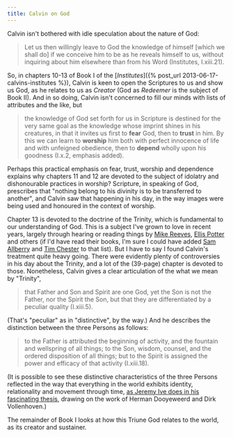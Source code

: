 ```yaml
---
title: Calvin on God
---
```

Calvin isn't bothered with idle speculation about the nature of God:

> Let us then willingly leave to God the knowledge of himself [which we shall do] if we conceive him to be as he reveals himself to us, without inquiring about him elsewhere than from his Word (Institutes, I.xiii.21).

So, in chapters 10-13 of Book I of the [_Institutes_]({% post_url 2013-06-17-calvins-institutes %}), Calvin is keen to open the Scriptures to us and show us God, as he relates to us as _Creator_ (God as _Redeemer_ is the subject of Book II). And in so doing, Calvin isn't concerned to fill our minds with lists of attributes and the like, but

> the knowledge of God set forth for us in Scripture is destined for the very same goal as the knowledge whose imprint shines in his creatures, in that it invites us first to **fear** God, then to **trust** in him. By this we can learn to **worship** him both with perfect innocence of life and with unfeigned obedience, then to **depend** wholly upon his goodness (I.x.2, emphasis added).

Perhaps this practical emphasis on fear, trust, worship and dependence explains why chapters 11 and 12 are devoted to the subject of idolatry and dishonourable practices in worship? Scripture, in speaking of God, prescribes that "nothing belong to his divinity is to be transferred to another", and Calvin saw that happening in his day, in the way images were being used and honoured in the context of worship.

Chapter 13 is devoted to the doctrine of the Trinity, which is fundamental to our understanding of God. This is a subject I've grown to love in recent years, largely through hearing or reading things by [Mike Reeves](http://www.theologynetwork.org/christian-beliefs/doctrine-of-god/enjoying-the-trinity-1--a-delightfully-different.htm), [Ellis Potter](http://www.theologynetwork.org/world-religions/comparing-eastern-and-western-worldviews.htm) and others (if I'd have read their books, I'm sure I could have added [Sam Allberry](http://www.theologynetwork.org/christian-beliefs/the-church/why-your-church-needs-the-trinity.htm) and [Tim Chester](http://www.thegoodbook.com/christian-living/theology-made-easy/delighting-in-the-trinity) to that list). But I have to say I found Calvin's treatment quite heavy going. There were evidently plenty of controversies in his day about the Trinity, and a lot of the (39-page) chapter is devoted to those. Nonetheless, Calvin gives a clear articulation of the what we mean by "Trinity",

> that Father and Son and Spirit are one God, yet the Son is not the Father, nor the Spirit the Son, but that they are differentiated by a peculiar quality (I.xiii.5).

(That's "peculiar" as in "distinctive", by the way.) And he describes the distinction between the three Persons as follows:

> to the Father is attributed the beginning of activity, and the fountain and wellspring of all things; to the Son, wisdom, counsel, and the ordered disposition of all things; but to the Spirit is assigned the power and efficacy of that activity (I.xiii.18).

(It is possible to see these distinctive characteristics of the three Persons reflected in the way that everything in the world exhibits identity, relationality and movement through time, [as Jeremy Ive does in his fascinating thesis](http://www.allofliferedeemed.co.uk/Ive/JGAIthesis2012.pdf), drawing on the work of Herman Dooyeweerd and Dirk Vollenhoven.)

The remainder of Book I looks at how this Triune God relates to the world, as its creator and sustainer.
